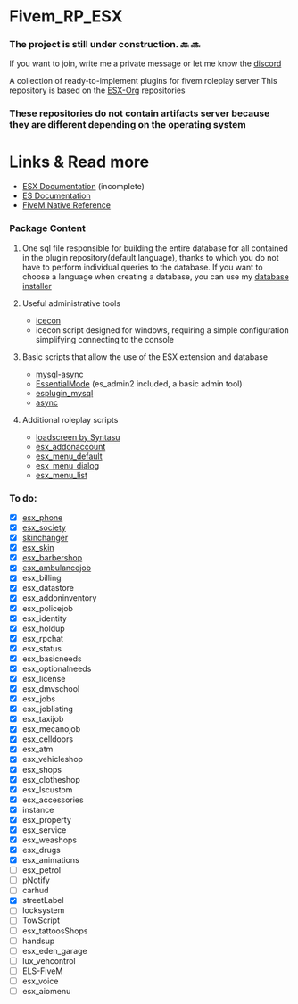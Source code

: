 # Fivem_RP_ESX

### The project is still under construction. :back: :soon:

If you want to join, write me a private message or let me know the [discord](https://discord.gg/TRWXRDw)

A collection of ready-to-implement plugins for fivem roleplay server
This repository is based on the [ESX-Org](https://github.com/ESX-Org) repositories
### These repositories do not contain artifacts server because they are different depending on the operating system

# Links & Read more
- [ESX Documentation](https://esx-org.github.io/) (incomplete)
- [ES Documentation](https://docs.essentialmode.com/)
- [FiveM Native Reference](https://runtime.fivem.net/doc/reference.html)

### Package Content
1. One sql file responsible for building the entire database for all contained in the plugin repository(default language), thanks to which you do not have to perform individual queries to the database. If you want to choose a language when creating a database, you can use my [database installer](https://zelkowski.pl/fivem/)
2. Useful administrative tools
     - [icecon](https://github.com/icedream/icecon/releases)
     - icecon script designed for windows, requiring a simple configuration simplifying connecting to the console
	 
3. Basic scripts that allow the use of the ESX extension and database
     - [mysql-async](https://github.com/brouznouf/fivem-mysql-async/releases/latest)
     - [EssentialMode](https://essentialmode.com/) (es_admin2 included, a basic admin tool)
     - [esplugin_mysql](https://forum.fivem.net/t/release-essentialmode-base/3665/1181)
     - [async](https://github.com/ESX-Org/async/releases/latest) 
	 
4. Additional roleplay scripts
     - [loadscreen by Syntasu](https://github.com/Syntasu/synn-loadscreen)
	 - [esx_addonaccount](https://github.com/ESX-Org/esx_addonaccount)
	 - [esx_menu_default](https://github.com/ESX-Org/esx_menu_default)
	 - [esx_menu_dialog](https://github.com/ESX-Org/esx_menu_dialog)
	 - [esx_menu_list](https://github.com/ESX-Org/esx_menu_list)
	 
### To do: 
- [x] [esx_phone](https://github.com/ESX-Org/esx_phone)
- [x] [esx_society](https://github.com/ESX-Org/esx_society)
- [x] [skinchanger](https://github.com/ESX-Org/skinchanger)
- [x] [esx_skin](https://github.com/ESX-Org/esx_skin)
- [x] [esx_barbershop](https://github.com/ESX-Org/esx_barbershop)
- [x] [esx_ambulancejob](https://github.com/ESX-Org/esx_ambulancejob)
- [x] esx_billing
- [x] esx_datastore
- [x] esx_addoninventory
- [x] esx_policejob
- [x] esx_identity
- [x] esx_holdup
- [x] esx_rpchat
- [x] esx_status
- [x] esx_basicneeds
- [x] esx_optionalneeds
- [x] esx_license
- [x] esx_dmvschool
- [x] esx_jobs
- [x] esx_joblisting
- [x] esx_taxijob
- [x] esx_mecanojob
- [x] esx_celldoors
- [x] esx_atm
- [x] esx_vehicleshop
- [x] esx_shops
- [x] esx_clotheshop
- [x] esx_lscustom
- [x] esx_accessories
- [x] instance
- [x] esx_property
- [x] esx_service
- [x] esx_weashops
- [x] esx_drugs
- [x] esx_animations
- [ ] esx_petrol
- [ ] pNotify
- [ ] carhud
- [x] streetLabel
- [ ] locksystem
- [ ] TowScript
- [ ] esx_tattoosShops
- [ ] handsup
- [ ] esx_eden_garage
- [ ] lux_vehcontrol
- [ ] ELS-FiveM
- [ ] esx_voice
- [ ] esx_aiomenu